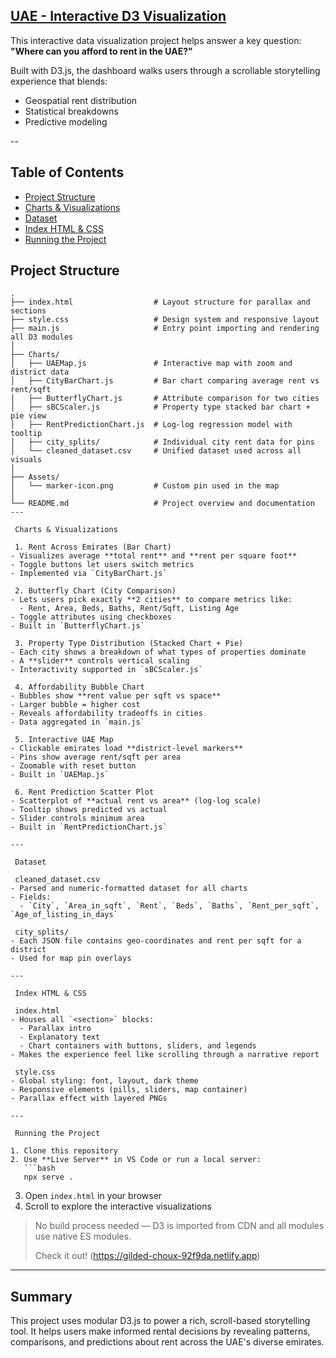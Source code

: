 
## [UAE - Interactive D3 Visualization](https://gilded-choux-92f9da.netlify.app)

This interactive data visualization project helps answer a key question:
**"Where can you afford to rent in the UAE?"**

Built with D3.js, the dashboard walks users through a scrollable storytelling experience that blends:
- Geospatial rent distribution
- Statistical breakdowns
- Predictive modeling

--

## Table of Contents
- [Project Structure](#project-structure)
- [Charts & Visualizations](#charts--visualizations)
- [Dataset](#dataset)
- [Index HTML & CSS](#index-html--css)
- [Running the Project](#running-the-project)

## Project Structure

```
.
├── index.html                  # Layout structure for parallax and sections
├── style.css                   # Design system and responsive layout
├── main.js                     # Entry point importing and rendering all D3 modules
│
├── Charts/
│   ├── UAEMap.js               # Interactive map with zoom and district data
│   ├── CityBarChart.js         # Bar chart comparing average rent vs rent/sqft
│   ├── ButterflyChart.js       # Attribute comparison for two cities
│   ├── sBCScaler.js            # Property type stacked bar chart + pie view
│   ├── RentPredictionChart.js  # Log-log regression model with tooltip
│   ├── city_splits/            # Individual city rent data for pins
│   └── cleaned_dataset.csv     # Unified dataset used across all visuals
│
├── Assets/
│   └── marker-icon.png         # Custom pin used in the map
│
└── README.md                   # Project overview and documentation
---

 Charts & Visualizations

 1. Rent Across Emirates (Bar Chart)
- Visualizes average **total rent** and **rent per square foot**
- Toggle buttons let users switch metrics
- Implemented via `CityBarChart.js`

 2. Butterfly Chart (City Comparison)
- Lets users pick exactly **2 cities** to compare metrics like:
  - Rent, Area, Beds, Baths, Rent/Sqft, Listing Age
- Toggle attributes using checkboxes
- Built in `ButterflyChart.js`

 3. Property Type Distribution (Stacked Chart + Pie)
- Each city shows a breakdown of what types of properties dominate
- A **slider** controls vertical scaling
- Interactivity supported in `sBCScaler.js`

 4. Affordability Bubble Chart
- Bubbles show **rent value per sqft vs space**
- Larger bubble = higher cost
- Reveals affordability tradeoffs in cities
- Data aggregated in `main.js`

 5. Interactive UAE Map
- Clickable emirates load **district-level markers**
- Pins show average rent/sqft per area
- Zoomable with reset button
- Built in `UAEMap.js`

 6. Rent Prediction Scatter Plot
- Scatterplot of **actual rent vs area** (log-log scale)
- Tooltip shows predicted vs actual
- Slider controls minimum area
- Built in `RentPredictionChart.js`

---

 Dataset

 cleaned_dataset.csv
- Parsed and numeric-formatted dataset for all charts
- Fields:
  - `City`, `Area_in_sqft`, `Rent`, `Beds`, `Baths`, `Rent_per_sqft`, `Age_of_listing_in_days`

 city_splits/
- Each JSON file contains geo-coordinates and rent per sqft for a district
- Used for map pin overlays

---

 Index HTML & CSS

 index.html
- Houses all `<section>` blocks:
  - Parallax intro
  - Explanatory text
  - Chart containers with buttons, sliders, and legends
- Makes the experience feel like scrolling through a narrative report

 style.css
- Global styling: font, layout, dark theme
- Responsive elements (pills, sliders, map container)
- Parallax effect with layered PNGs

---

 Running the Project

1. Clone this repository  
2. Use **Live Server** in VS Code or run a local server:
   ```bash
   npx serve .
   ```
3. Open `index.html` in your browser
4. Scroll to explore the interactive visualizations

> No build process needed — D3 is imported from CDN and all modules use native ES modules.
> 
> Check it out! (https://gilded-choux-92f9da.netlify.app)

---

## Summary

This project uses modular D3.js to power a rich, scroll-based storytelling tool. It helps users make informed rental decisions by revealing patterns, comparisons, and predictions about rent across the UAE's diverse emirates.
